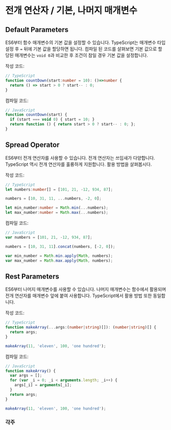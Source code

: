 # 전개 연산자 / 기본, 나머지 매개변수

## Default Parameters

ES6부터 함수 매개변수의 기본 값을 설정할 수 있습니다. TypeScript는 매개변수 타입 설정 후 `=` 뒤에 기본 값을 할당하면 됩니다. 컴파일 된 코드를 살펴보면 기본 값으로 할당된 매개변수는 `void 0`과 비교한 후 조건이 참일 경우 기본 값을 설정합니다.

작성 코드:

```typescript
// TypeScript
function countDown(start:number = 10): ()=>number {
  return () => start > 0 ? start-- : 0;
}
```

컴파일 코드:

```javascript
// JavaScript
function countDown(start) {
  if (start === void 0) { start = 10; }
  return function () { return start > 0 ? start-- : 0; };
}
```

## Spread Operator

ES6부터 전개 연산자를 사용할 수 있습니다. 전개 연산자는 쓰임새가 다양합니다. TypeScript 역시 전개 연산자를 훌륭하게 지원합니다. 활용 방법을 살펴봅시다.

작성 코드:

```typescript
// TypeScript
let numbers:number[] = [101, 21, -12, 934, 87];

numbers = [10, 31, 11, ...numbers, -2, 0];

let min_number:number = Math.min(...numbers);
let max_number:number = Math.max(...numbers);
```

컴파일 코드:

```javascript
// JavaScript
var numbers = [101, 21, -12, 934, 87];

numbers = [10, 31, 11].concat(numbers, [-2, 0]);

var min_number = Math.min.apply(Math, numbers);
var max_number = Math.max.apply(Math, numbers);
```

## Rest Parameters

ES6부터 나머지 매개변수를 사용할 수 있습니다. 나머지 매개변수는 함수에서 활용되며 전개 연산자를 매개변수 앞에 붙여 사용합니다. TypeScript에서 활용 방법 또한 동일합니다.

작성 코드:

```typescript
// TypeScript
function makeArray(...args:(number|string)[]): (number|string)[] {
  return args;
}

makeArray(11, 'eleven', 100, 'one hundred');
```

컴파일 코드:

```javascript
// JavaScript
function makeArray() {
  var args = [];
  for (var _i = 0; _i < arguments.length; _i++) {
    args[_i] = arguments[_i];
  }
  return args;
}

makeArray(11, 'eleven', 100, 'one hundred');
```

### 각주

